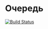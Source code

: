 ﻿# Очередь

[![Build Status](https://travis-ci.org/AleksandraSavosina/381706-2_savosina_labs.svg?branch=lab3_stack)](https://travis-ci.org/AleksandraSavosina/381706-2_savosina_labs)
